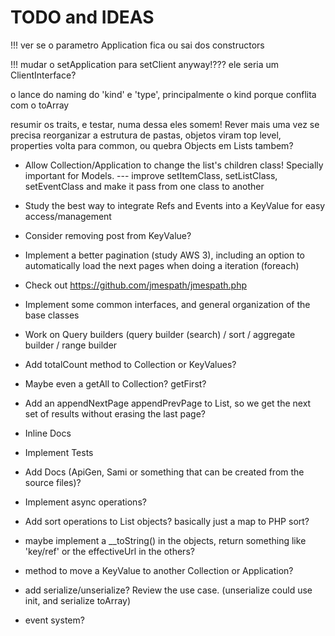 # TODO and IDEAS

!!!
ver se o parametro Application fica ou sai dos constructors

!!!
mudar o setApplication para setClient anyway!??? ele seria um ClientInterface?

o lance do naming do 'kind' e 'type', principalmente o kind porque conflita com o toArray

resumir os traits, e testar, numa dessa eles somem! Rever mais uma vez se precisa reorganizar a estrutura de pastas, objetos viram top level, properties volta para common, ou quebra Objects em Lists tambem?


- Allow Collection/Application to change the list's children class! Specially important for Models. --- improve setItemClass, setListClass, setEventClass and make it pass from one class to another

- Study the best way to integrate Refs and Events into a KeyValue for easy access/management

- Consider removing post from KeyValue?

- Implement a better pagination (study AWS 3), including an option to automatically load the next pages when doing a iteration (foreach)

- Check out https://github.com/jmespath/jmespath.php

- Implement some common interfaces, and general organization of the base classes

- Work on Query builders (query builder (search) / sort / aggregate builder / range builder

- Add totalCount method to Collection or KeyValues?

- Maybe even a getAll to Collection? getFirst?

- Add an appendNextPage appendPrevPage to List, so we get the next set of results without erasing the last page?

- Inline Docs

- Implement Tests

- Add Docs (ApiGen, Sami or something that can be created from the source files)?

- Implement async operations?

- Add sort operations to List objects? basically just a map to PHP sort?

- maybe implement a __toString() in the objects, return something like 'key/ref' or the effectiveUrl in the others?

- method to move a KeyValue to another Collection or Application?

- add serialize/unserialize? Review the use case. (unserialize could use init, and serialize toArray)

- event system?